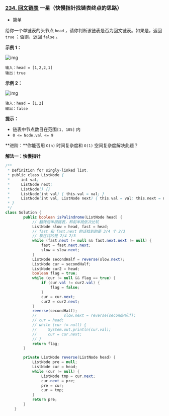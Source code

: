 ### [234. 回文链表](https://leetcode.cn/problems/palindrome-linked-list/) 一星（快慢指针找链表终点的思路）

- 简单

给你一个单链表的头节点 `head` ，请你判断该链表是否为回文链表。如果是，返回 `true` ；否则，返回 `false` 。

 

**示例 1：**

![img](https://assets.leetcode.com/uploads/2021/03/03/pal1linked-list.jpg)

```
输入：head = [1,2,2,1]
输出：true
```

**示例 2：**

![img](https://assets.leetcode.com/uploads/2021/03/03/pal2linked-list.jpg)

```
输入：head = [1,2]
输出：false
```

 

**提示：**

- 链表中节点数目在范围`[1, 105]` 内
- `0 <= Node.val <= 9`

 

**进阶：**你能否用 `O(n)` 时间复杂度和 `O(1)` 空间复杂度解决此题？



**解法一：快慢指针**

```java
/**
 * Definition for singly-linked list.
 * public class ListNode {
 *     int val;
 *     ListNode next;
 *     ListNode() {}
 *     ListNode(int val) { this.val = val; }
 *     ListNode(int val, ListNode next) { this.val = val; this.next = next; }
 * }
 */
class Solution {
        public boolean isPalindrome(ListNode head) {
            // 翻转后半段链表，和前半段依次比较
            ListNode slow = head, fast = head;
            // fast 和 fast.next 的话找到的是 3/4 个 2/3
            // 现在找的是 2/4 2/3
            while (fast.next != null && fast.next.next != null) {
                fast = fast.next.next;
                slow = slow.next;
            }
            ListNode secondHalf = reverse(slow.next);
            ListNode cur = secondHalf;
            ListNode cur2 = head;
            boolean flag = true;
            while (cur != null && flag == true) {
                if (cur.val != cur2.val) {
                    flag = false;
                }
                cur = cur.next;
                cur2 = cur2.next;
            }
            reverse(secondHalf);
            //            slow.next = reverse(secondHalf);
            // cur = head;
            // while (cur != null) {
            //     System.out.println(cur.val);
            //     cur = cur.next;
            // }
            return flag;
        }

        private ListNode reverse(ListNode head) {
            ListNode pre = null;
            ListNode cur = head;
            while (cur != null) {
                ListNode tmp = cur.next;
                cur.next = pre;
                pre = cur;
                cur = tmp;
            }
            return pre;
        }
    }
```

